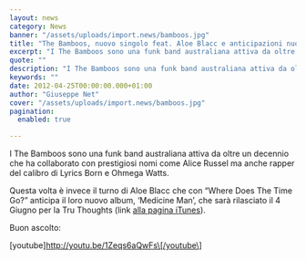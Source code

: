 ```yaml
---
layout: news
category: News
banner: "/assets/uploads/import.news/bamboos.jpg"
title: "The Bamboos, nuovo singolo feat. Aloe Blacc e anticipazioni nuovo album"
excerpt: "I The Bamboos sono una funk band australiana attiva da oltre un decennio che ha collaborato con  prestigiosi nomi come Alice Russel ma anche rapper del calibro di Lyrics Born e Ohmega Watts. Questa volta è invece il turno di Aloe Blacc che con “Where Does The Time Go?”  anticipa il loro nuovo album, ‘Medicine [&hellip"
quote: ""
description: "I The Bamboos sono una funk band australiana attiva da oltre un decennio che ha collaborato con  prestigiosi nomi come Alice Russel ma anche rapper del calibro di Lyrics Born e Ohmega Watts. Questa volta è invece il turno di Aloe Blacc che con “Where Does The Time Go?”  anticipa il loro nuovo album, ‘Medicine [&hellip"
keywords: ""
date: 2012-04-25T00:00:00.000+01:00
author: "Giuseppe Net"
cover: "/assets/uploads/import.news/bamboos.jpg"
pagination:
  enabled: true

---
```


I The Bamboos sono una funk band australiana attiva da oltre un decennio che ha collaborato con prestigiosi nomi come Alice Russel ma anche rapper del calibro di Lyrics Born e Ohmega Watts.

Questa volta è invece il turno di Aloe Blacc che con “Where Does The Time Go?” anticipa il loro nuovo album, ‘Medicine Man’, che sarà rilasciato il 4 Giugno per la Tru Thoughts (link [alla pagina iTunes](https://itunes.apple.com/it/preorder/medicine-man/id520502727)).

Buon ascolto:

\[youtube\]http://youtu.be/1Zeqs6aQwFs\[/youtube\]
